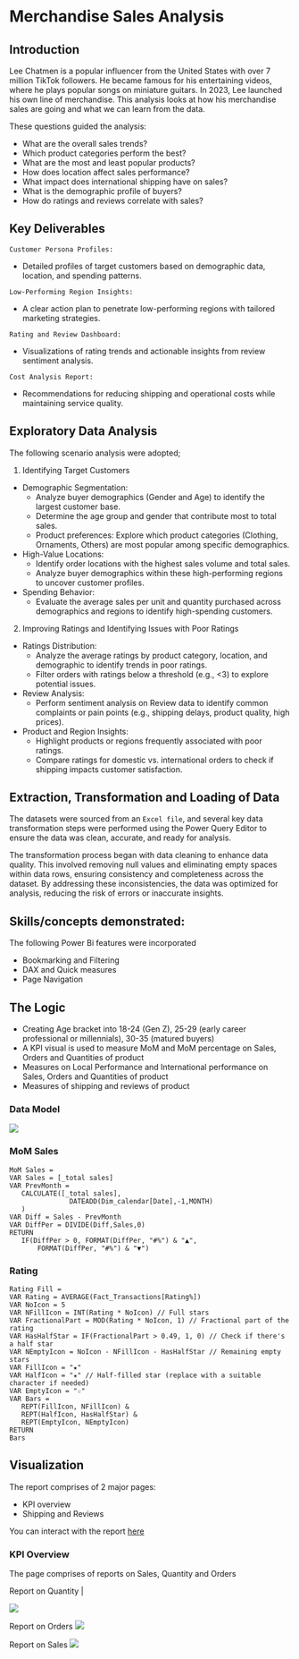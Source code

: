 # Merchandise Sales Analysis
## Introduction
Lee Chatmen is a popular influencer from the United States with over 7 million TikTok followers. He became famous for his entertaining videos, where he plays popular songs on miniature guitars. In 2023, Lee launched his own line of merchandise. This analysis looks at how his merchandise sales are going and what we can learn from the data.

These questions guided the analysis:
- What are the overall sales trends?
- Which product categories perform the best?
- What are the most and least popular products?
- How does location affect sales performance?
- What impact does international shipping have on sales?
- What is the demographic profile of buyers?
- How do ratings and reviews correlate with sales?

## Key Deliverables
`Customer Persona Profiles:`
- Detailed profiles of target customers based on demographic data, location, and spending patterns.
  
`Low-Performing Region Insights:`
- A clear action plan to penetrate low-performing regions with tailored marketing strategies.
  
`Rating and Review Dashboard:`
- Visualizations of rating trends and actionable insights from review sentiment analysis.
  
`Cost Analysis Report:`
- Recommendations for reducing shipping and operational costs while maintaining service quality.

## Exploratory Data Analysis
The following scenario analysis were adopted;
1. Identifying Target Customers
  - Demographic Segmentation:
    - Analyze buyer demographics (Gender and Age) to identify the largest customer base.
    - Determine the age group and gender that contribute most to total sales.
    - Product preferences: Explore which product categories (Clothing, Ornaments, Others) are most popular among specific demographics.
  - High-Value Locations:
    - Identify order locations with the highest sales volume and total sales.
    - Analyze buyer demographics within these high-performing regions to uncover customer profiles.
  - Spending Behavior:
    - Evaluate the average sales per unit and quantity purchased across demographics and regions to identify high-spending customers.
2. Improving Ratings and Identifying Issues with Poor Ratings
  - Ratings Distribution:
    - Analyze the average ratings by product category, location, and demographic to identify trends in poor ratings.
    - Filter orders with ratings below a threshold (e.g., <3) to explore potential issues.
  - Review Analysis:
    - Perform sentiment analysis on Review data to identify common complaints or pain points (e.g., shipping delays, product quality, high prices).
  - Product and Region Insights:
    - Highlight products or regions frequently associated with poor ratings.
    - Compare ratings for domestic vs. international orders to check if shipping impacts customer satisfaction.

## Extraction, Transformation and Loading of Data
The datasets were sourced from an `Excel file`, and several key data transformation steps were performed using the Power Query Editor to ensure the data was clean, accurate, and ready for analysis.

The transformation process began with data cleaning to enhance data quality. This involved removing null values and eliminating empty spaces within data rows, ensuring consistency and completeness across the dataset. By addressing these inconsistencies, the data was optimized for analysis, reducing the risk of errors or inaccurate insights.

## Skills/concepts demonstrated:
The following Power Bi features were incorporated
-  Bookmarking and Filtering
-  DAX and Quick measures
-  Page Navigation
## The Logic
- Creating Age bracket into 18-24 (Gen Z), 25-29 (early career professional or millennials), 30-35 (matured buyers)
- A KPI visual is used to measure MoM and MoM percentage on Sales, Orders and Quantities of product
- Measures on Local Performance and International performance on Sales, Orders and Quantities of product
- Measures of shipping and reviews of product

### Data Model
![](Data_Model.png) 

### MoM Sales
 ~~~ DAX
MoM Sales = 
VAR Sales = [_total sales]
VAR PrevMonth = 
    CALCULATE([_total sales],
                DATEADD(Dim_calendar[Date],-1,MONTH)
    )
VAR Diff = Sales - PrevMonth
VAR DiffPer = DIVIDE(Diff,Sales,0)
RETURN
    IF(DiffPer > 0, FORMAT(DiffPer, "#%") & "▲",
        FORMAT(DiffPer, "#%") & "▼")
~~~
### Rating
 ~~~ DAX
Rating Fill = 
VAR Rating = AVERAGE(Fact_Transactions[Rating%])
VAR NoIcon = 5
VAR NFillIcon = INT(Rating * NoIcon) // Full stars
VAR FractionalPart = MOD(Rating * NoIcon, 1) // Fractional part of the rating
VAR HasHalfStar = IF(FractionalPart > 0.49, 1, 0) // Check if there's a half star
VAR NEmptyIcon = NoIcon - NFillIcon - HasHalfStar // Remaining empty stars
VAR FillIcon = "★"
VAR HalfIcon = "✬" // Half-filled star (replace with a suitable character if needed)
VAR EmptyIcon = "☆"
VAR Bars = 
    REPT(FillIcon, NFillIcon) & 
    REPT(HalfIcon, HasHalfStar) & 
    REPT(EmptyIcon, NEmptyIcon)
RETURN
Bars
~~~
    
## Visualization
The report comprises of 2 major pages:
- KPI overview
- Shipping and Reviews
  
You can interact with the report [here](https://app.powerbi.com/view?r=eyJrIjoiMzlhYmRjMDEtYmIzMi00MTEwLWJlNzktZmUyYWYwOTc4NTZlIiwidCI6ImYzMzNmMDE4LWE3OTYtNGQ5Yy1iNmM4LThmY2RmYzAyNzEwYiJ9)

### KPI Overview
The page comprises of reports on Sales, Quantity and Orders

 Report on Quantity                                     | 

![](SalesAnalysisBasedOnQuantity.png) 

Report on Orders
![](sales_analysis_based_on_order.png)

Report on Sales
![](Sales_analysis_based_on_actual_sales.png)

